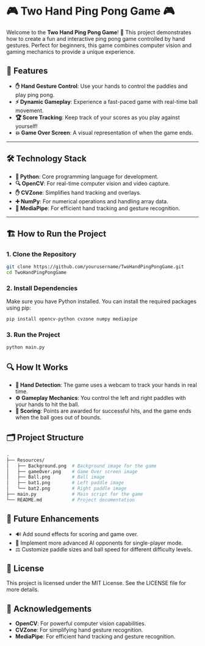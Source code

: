 #  🎮 Two Hand Ping Pong Game  🎮 

Welcome to the **Two Hand Ping Pong Game**! 🌟 This project demonstrates how to create a fun and interactive ping pong game controlled by hand gestures. Perfect for beginners, this game combines computer vision and gaming mechanics to provide a unique experience.

## 🚀 Features
- **✋ Hand Gesture Control**: Use your hands to control the paddles and play ping pong.
- **⚡ Dynamic Gameplay**: Experience a fast-paced game with real-time ball movement.
- **🏆 Score Tracking**: Keep track of your scores as you play against yourself!
- **💥 Game Over Screen**: A visual representation of when the game ends.

---

## 🛠 Technology Stack
- **🐍 Python**: Core programming language for development.
- **🔍 OpenCV**: For real-time computer vision and video capture.
- **✋ CVZone**: Simplifies hand tracking and overlays.
- **➕ NumPy**: For numerical operations and handling array data.
- **🤖 MediaPipe**: For efficient hand tracking and gesture recognition.

---

## 🏗 How to Run the Project

### 1. Clone the Repository
```bash
git clone https://github.com/yourusername/TwoHandPingPongGame.git
cd TwoHandPingPongGame
```

### 2. Install Dependencies
Make sure you have Python installed. You can install the required packages using pip:
```bash
pip install opencv-python cvzone numpy mediapipe
```

### 3. Run the Project
```bash
python main.py
```

## 🔍 How It Works
- **🤚 Hand Detection**: The game uses a webcam to track your hands in real time.
- **⚙️ Gameplay Mechanics**: You control the left and right paddles with your hands to hit the ball.
- **🎯 Scoring**: Points are awarded for successful hits, and the game ends when the ball goes out of bounds.

## 🗂 Project Structure
```bash
.
├── Resources/
│   ├── Background.png  # Background image for the game
│   ├── gameOver.png    # Game Over screen image
│   ├── Ball.png        # Ball image
│   ├── bat1.png        # Left paddle image
│   └── bat2.png        # Right paddle image
├── main.py             # Main script for the game
└── README.md           # Project documentation
```

## 🔮 Future Enhancements
- 🔊 Add sound effects for scoring and game over.
- 🤖 Implement more advanced AI opponents for single-player mode.
- ⚖️ Customize paddle sizes and ball speed for different difficulty levels.

## 📜 License
This project is licensed under the MIT License. See the LICENSE file for more details.

## 🙏 Acknowledgements
- **OpenCV**: For powerful computer vision capabilities.
- **CVZone**: For simplifying hand gesture recognition.
- **MediaPipe**: For efficient hand tracking and gesture recognition.
